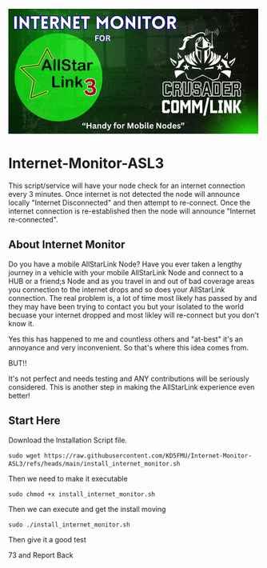 ![HRC Logo](https://github.com/KD5FMU/Internet-Monitor-ASL3/blob/main/Internet%20Monitor.png)

# Internet-Monitor-ASL3
This script/service will have your node check for an internet connection every 3 minutes. Once internet is not detected the node will announce locally "Internet Disconnected" and then attempt to re-connect. Once the internet connection is re-established then the node will announce "Internet re-connected".

## About Internet Monitor

Do you have a mobile AllStarLink Node? Have you ever taken a lengthy journey in a vehicle with your mobile AllStarLink Node and connect to a HUB or a friend;s Node and as you travel in and out of bad coverage areas you connection to the internet drops and so does your AllStarLink connection. The real problem is, a lot of time most likely has passed by and they may have been trying to contact you but your isolated to the world becuase your internet dropped and most likley will re-connect but you don't know it. 

Yes this has happened to me and countless others and "at-best" it's an annoyance and very inconvenient. So that's where this idea comes from. 

BUT!!

It's not perfect and needs testing and ANY contributions will be seriously considered. This is another step in making the AllStarLink experience even better!

## Start Here

Download the Installation Script file.
```
sudo wget https://raw.githubusercontent.com/KD5FMU/Internet-Monitor-ASL3/refs/heads/main/install_internet_monitor.sh
```

Then we need to make it executable
```
sudo chmod +x install_internet_monitor.sh
```
Then we can execute and get the install moving
```
sudo ./install_internet_monitor.sh
```

Then give it a good test

73 and Report Back


